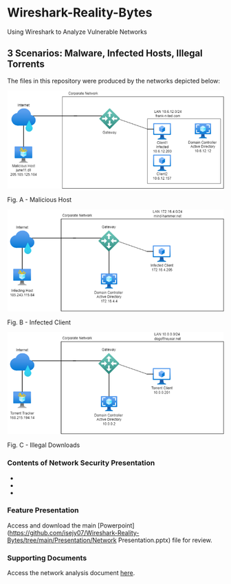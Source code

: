 # Wireshark-Reality-Bytes
Using Wireshark to Analyze Vulnerable Networks

## 3 Scenarios: Malware, Infected Hosts, Illegal Torrents

The files in this repository were produced by the networks depicted below:

![Lab Services Diagram](Diagrams/scenario1.png)

Fig. A - Malicious Host


![Lab Services Diagram](Diagrams/scenario2.png)

Fig. B - Infected Client


![Lab Services Diagram](Diagrams/scenario3.png)

Fig. C - Illegal Downloads


### Contents of Network Security Presentation
- 
- 
- 

### Feature Presentation 

Access and download the main [Powerpoint](https://github.com/isejy07/Wireshark-Reality-Bytes/tree/main/Presentation/Network Presentation.pptx) file for review.

### Supporting Documents 

Access the network analysis document [here](https://github.com/isejy07/Wireshark-Reality-Bytes/tree/main/Documentation/Network_Analysis.docx).

